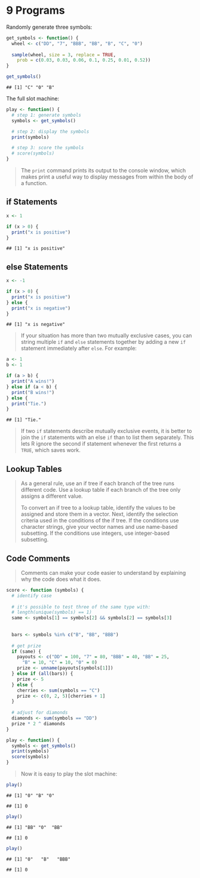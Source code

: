 9 Programs
================

Randomly generate three symbols:

``` r
get_symbols <- function() {
  wheel <- c("DD", "7", "BBB", "BB", "B", "C", "0")
  
  sample(wheel, size = 3, replace = TRUE, 
    prob = c(0.03, 0.03, 0.06, 0.1, 0.25, 0.01, 0.52))
}
```

``` r
get_symbols()
```

    ## [1] "C" "0" "B"

The full slot machine:

``` r
play <- function() {
  # step 1: generate symbols
  symbols <- get_symbols()

  # step 2: display the symbols
  print(symbols)

  # step 3: score the symbols
  # score(symbols)
}
```

> The `print` command prints its output to the console window, which
> makes print a useful way to display messages from within the body of a
> function.

## if Statements

``` r
x <- 1

if (x > 0) {
  print("x is positive")
}
```

    ## [1] "x is positive"

## else Statements

``` r
x <- -1

if (x > 0) {
  print("x is positive")
} else {
  print("x is negative")
}
```

    ## [1] "x is negative"

> If your situation has more than two mutually exclusive cases, you can
> string multiple `if` and `else` statements together by adding a new
> `if` statement immediately after `else`. For example:

``` r
a <- 1
b <- 1

if (a > b) {
  print("A wins!")
} else if (a < b) {
  print("B wins!")
} else {
  print("Tie.")
}
```

    ## [1] "Tie."

> If two `if` statements describe mutually exclusive events, it is
> better to join the `if` statements with an else `if` than to list them
> separately. This lets R ignore the second if statement whenever the
> first returns a `TRUE`, which saves work.

## Lookup Tables

> As a general rule, use an if tree if each branch of the tree runs
> different code. Use a lookup table if each branch of the tree only
> assigns a different value.
> 
> To convert an if tree to a lookup table, identify the values to be
> assigned and store them in a vector. Next, identify the selection
> criteria used in the conditions of the if tree. If the conditions use
> character strings, give your vector names and use name-based
> subsetting. If the conditions use integers, use integer-based
> subsetting.

## Code Comments

> Comments can make your code easier to understand by explaining why the
> code does what it does.

``` r
score <- function (symbols) {
  # identify case
  
  # it's possible to test three of the same type with:
  # length(unique(symbols) == 1)
  same <- symbols[1] == symbols[2] && symbols[2] == symbols[3]
  
  
  bars <- symbols %in% c("B", "BB", "BBB")
  
  # get prize
  if (same) {
    payouts <- c("DD" = 100, "7" = 80, "BBB" = 40, "BB" = 25, 
      "B" = 10, "C" = 10, "0" = 0)
    prize <- unname(payouts[symbols[1]])
  } else if (all(bars)) {
    prize <- 5
  } else {
    cherries <- sum(symbols == "C")
    prize <- c(0, 2, 5)[cherries + 1]
  }
  
  # adjust for diamonds
  diamonds <- sum(symbols == "DD")
  prize * 2 ^ diamonds
}
```

``` r
play <- function() {
  symbols <- get_symbols()
  print(symbols)
  score(symbols)
}
```

> Now it is easy to play the slot machine:

``` r
play()
```

    ## [1] "0" "B" "0"

    ## [1] 0

``` r
play()
```

    ## [1] "BB" "0"  "BB"

    ## [1] 0

``` r
play()
```

    ## [1] "0"   "B"   "BBB"

    ## [1] 0
